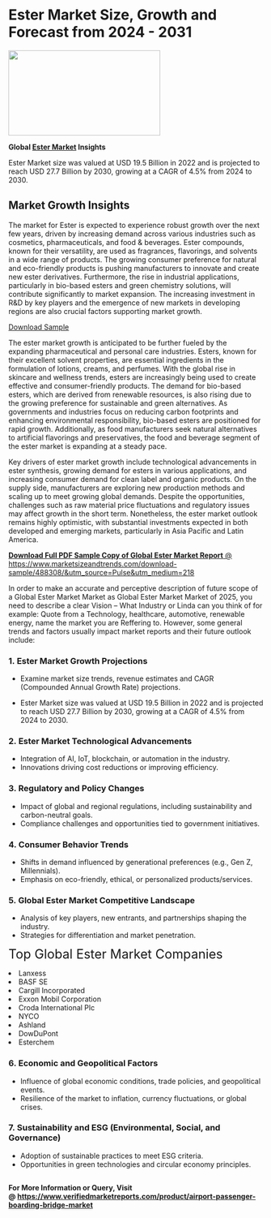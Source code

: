 <H1>Ester Market Size, Growth and Forecast from 2024 - 2031</H1><img class="aligncenter size-medium wp-image-584254" src="https://thirdeyenews.in/wp-content/uploads/2024/09/Global-Market-Research-300x168.jpeg" alt="" width="300" height="168" /><p><strong>Global&nbsp;<a href="https://www.marketsizeandtrends.com/download-sample/488308/&amp;utm_source=Pulse&amp;utm_medium=218">Ester Market</a> Insights</strong></p><p>Ester Market size was valued at USD 19.5 Billion in 2022 and is projected to reach USD 27.7 Billion by 2030, growing at a CAGR of 4.5% from 2024 to 2030.</p><p><h2>Market Growth Insights</h2> <p>The market for Ester is expected to experience robust growth over the next few years, driven by increasing demand across various industries such as cosmetics, pharmaceuticals, and food & beverages. Ester compounds, known for their versatility, are used as fragrances, flavorings, and solvents in a wide range of products. The growing consumer preference for natural and eco-friendly products is pushing manufacturers to innovate and create new ester derivatives. Furthermore, the rise in industrial applications, particularly in bio-based esters and green chemistry solutions, will contribute significantly to market expansion. The increasing investment in R&D by key players and the emergence of new markets in developing regions are also crucial factors supporting market growth.</p> <p><a href="#">Download Sample</a></p> <p>The ester market growth is anticipated to be further fueled by the expanding pharmaceutical and personal care industries. Esters, known for their excellent solvent properties, are essential ingredients in the formulation of lotions, creams, and perfumes. With the global rise in skincare and wellness trends, esters are increasingly being used to create effective and consumer-friendly products. The demand for bio-based esters, which are derived from renewable resources, is also rising due to the growing preference for sustainable and green alternatives. As governments and industries focus on reducing carbon footprints and enhancing environmental responsibility, bio-based esters are positioned for rapid growth. Additionally, as food manufacturers seek natural alternatives to artificial flavorings and preservatives, the food and beverage segment of the ester market is expanding at a steady pace. <p>Key drivers of ester market growth include technological advancements in ester synthesis, growing demand for esters in various applications, and increasing consumer demand for clean label and organic products. On the supply side, manufacturers are exploring new production methods and scaling up to meet growing global demands. Despite the opportunities, challenges such as raw material price fluctuations and regulatory issues may affect growth in the short term. Nonetheless, the ester market outlook remains highly optimistic, with substantial investments expected in both developed and emerging markets, particularly in Asia Pacific and Latin America.</p> <p><a href="#"></p><p><span class=""><strong>Download Full PDF Sample Copy of Global Ester Market Report</strong> @ <a href="https://www.marketsizeandtrends.com/download-sample/488308/&amp;utm_source=Pulse&amp;utm_medium=218" target="_blank">https://www.marketsizeandtrends.com/download-sample/488308/&amp;utm_source=Pulse&amp;utm_medium=218</a></span></p><p>In order to make an accurate and perceptive description of future scope of a Global&nbsp;Ester Market Market as Global&nbsp;Ester Market Market of 2025, you need to describe a clear Vision &ndash; What Industry or Linda can you think of for example: Quote from a Technology, healthcare, automotive, renewable energy, name the market you are Reffering to. However, some general trends and factors usually impact market reports and their future outlook include:</p><h3>1.&nbsp;<strong>Ester Market Growth Projections</strong></h3><ul><li>Examine market size trends, revenue estimates and CAGR (Compounded Annual Growth Rate) projections.</li><li><p>Ester Market size was valued at USD 19.5 Billion in 2022 and is projected to reach USD 27.7 Billion by 2030, growing at a CAGR of 4.5% from 2024 to 2030.</p></li></ul><h3>2.&nbsp;<strong>Ester Market Technological Advancements</strong></h3><ul><li>Integration of AI, IoT, blockchain, or automation in the industry.</li><li>Innovations driving cost reductions or improving efficiency.</li></ul><h3>3.&nbsp;<strong>Regulatory and Policy Changes</strong></h3><ul><li>Impact of global and regional regulations, including sustainability and carbon-neutral goals.</li><li>Compliance challenges and opportunities tied to government initiatives.</li></ul><h3>4.&nbsp;<strong>Consumer Behavior Trends</strong></h3><ul><li>Shifts in demand influenced by generational preferences (e.g., Gen Z, Millennials).</li><li>Emphasis on eco-friendly, ethical, or personalized products/services.</li></ul><h3>5.&nbsp;<strong>Global Ester Market Competitive Landscape</strong></h3><ul><li>Analysis of key players, new entrants, and partnerships shaping the industry.</li><li>Strategies for differentiation and market penetration.</li></ul><p data-pm-slice="1 1 []"><span style="color: inherit; font-family: inherit; font-size: 25px;">Top Global Ester Market Companies</span></p><div class="" data-test-id=""><p><li>Lanxess</li><li> BASF SE</li><li> Cargill Incorporated</li><li> Exxon Mobil Corporation</li><li> Croda International Plc</li><li> NYCO</li><li> Ashland</li><li> DowDuPont</li><li> Esterchem</li></p></div><h3>6.&nbsp;<strong>Economic and Geopolitical Factors</strong></h3><ul><li>Influence of global economic conditions, trade policies, and geopolitical events.</li><li>Resilience of the market to inflation, currency fluctuations, or global crises.</li></ul><h3>7.&nbsp;<strong>Sustainability and ESG (Environmental, Social, and Governance)</strong></h3><ul><li>Adoption of sustainable practices to meet ESG criteria.</li><li>Opportunities in green technologies and circular economy principles.</li></ul><h2><strong style="font-size: 14px;">For More Information or Query, Visit @&nbsp;</strong><a style="background-color: #ffffff; font-size: 14px;" href="https://www.marketsizeandtrends.com/report/ester-market/" target="_blank">https://www.verifiedmarketreports.com/product/airport-passenger-boarding-bridge-market</a></h2>

